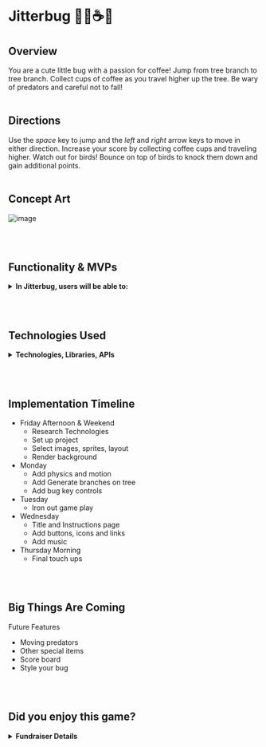 # Jitterbug 🐛🐛☕🌳

## Overview
You are a cute little bug with a passion for coffee! Jump from tree branch to tree branch. Collect cups of coffee as you travel higher up the tree. Be wary of predators and careful not to fall!
<br></br>

## Directions
Use the *space* key to jump and the *left* and *right* arrow keys to move in either direction. Increase your score by collecting coffee cups and traveling higher. Watch out for birds! Bounce on top of birds to knock them down and gain additional points.
<br></br>

## Concept Art
![image](https://user-images.githubusercontent.com/50922953/155634303-309aaf5e-7b7f-4c94-ac80-8afb9f21f17c.png)


<br></br>

## Functionality & MVPs
<details>
<summary><b>In Jitterbug, users will be able to:</b></summary>

* Collect numerous servings of a tasty beverage
* Explore the world from a bug's perspective
* Dodge and defeat pretators
* Take a break from responsibilities and have a little fun

</details>

<br></br>

## Technologies Used
<details>
<summary><b>Technologies, Libraries, APIs</b></summary>

* Canvas API (intended)

</details>

<br></br>

## Implementation Timeline

* Friday Afternoon & Weekend
  * Research Technologies
  * Set up project
  * Select images, sprites, layout
  * Render background
* Monday
  * Add physics and motion
  * Add Generate branches on tree
  * Add bug key controls
* Tuesday
  * Iron out game play
* Wednesday
  * Title and Instructions page
  * Add buttons, icons and links
  * Add music
* Thursday Morning
  * Final touch ups

<br></br>

## Big Things Are Coming
Future Features
* Moving predators
* Other special items
* Score board
* Style your bug


<br></br>

## Did you enjoy this game?
<details>
<summary><b>Fundraiser Details</b></summary>
If so, please consider making a dollar donation to fund the treatment of AIDS to community members in San Francisco and Los Angeles.

[Donate Here](https://actnow.tofighthiv.org/site/TR/Events/AIDSLifeCycleCenter?px=3619736&pg=personal&fr_id=2381)

Want to Donate but kind of lazy?
[Venmo Here](https://venmo.com/code?user_id=2391705496059904452&created=1645744861)

</details>


